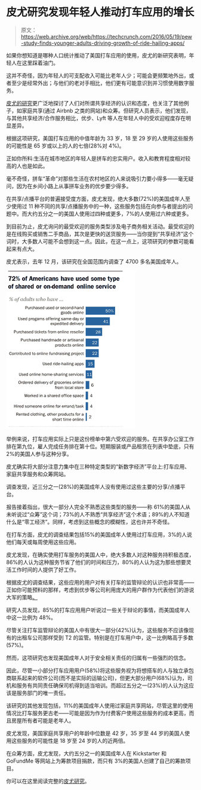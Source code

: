 # 皮尤研究发现年轻人推动打车应用的增长 

> 原文：<https://web.archive.org/web/https://techcrunch.com/2016/05/19/pew-study-finds-younger-adults-driving-growth-of-ride-hailing-apps/>

如果你想知道是哪种人口统计推动了美国打车应用的使用，皮尤的新研究表明，年轻人在这里踩着油门。

这并不奇怪，因为年轻人的可支配收入可能比老年人少；可能会更频繁地外出，或者至少是经常外出；与他们的老对手相比，他们更有可能意识到并习惯使用数字服务。

[皮尤的研究](https://web.archive.org/web/20221205124512/http://www.pewinternet.org/2016/05/19/the-new-digital-economy/?utm_source=AdaptiveMailer&utm_medium=email&utm_campaign=15-5-19%20Gig%20Email&org=982&lvl=100&ite=127&lea=4688&ctr=0&par=1&trk=)更广泛地探讨了人们对所谓共享经济的认识和态度，也关注了其他例子，如家庭共享(通过 Airbnb 之类的网站)和众筹。但研究人员表示，他们发现，与其他共享经济/合作服务相比，优步、Lyft 等人在年轻人中的受欢迎程度存在明显差异。

根据这项研究，美国打车应用的中值年龄为 33 岁，18 至 29 岁的人使用这些服务的可能性是 65 岁或以上的人的七倍(28%对 4%)。

正如你所料:生活在城市地区的年轻人是拼车的忠实用户。收入和教育程度相对较高的人也是如此。

毫不奇怪，拼车“革命”对那些生活在农村地区的人来说吸引力要小得多——毫无疑问，因为在乡间小路上从事拼车业务的优步要少得多。

在共享/点播平台的普遍接受度方面，皮尤发现，绝大多数(72%)的美国成年人至少使用过 11 种不同的共享/点播服务中的一种，这些服务包括在向参与者提出的问题中。而大约五分之一的美国人使用过四种或更多，7%的人使用过六种或更多。

到目前为止，皮尤询问的最受欢迎的服务类型涉及电子商务相关活动。最受欢迎的是在线购买或销售二手商品，其次是更快的送货服务——当你提到“共享经济”这个词时，大多数人可能不会想到这一点。因此，在这一点上，这项研究的参数可能看起来有点大。

皮尤表示，去年 12 月，该研究在全国范围内调查了 4700 多名美国成年人。

[![Pew](img/c6e71d1b3a8383712dc6eae77e20e874.png)](https://web.archive.org/web/20221205124512/https://beta.techcrunch.com/2016/05/19/pew-study-finds-younger-adults-driving-growth-of-ride-hailing-apps/screen-shot-2016-05-19-at-9-57-19-am/)

举例来说，打车应用实际上只是这份榜单中第六受欢迎的服务。在共享办公室工作排在第九位，雇人完成任务排在第十位。短期服装或产品租赁在列表中垫底，只有 2%的美国人参与这种分享。

皮尤确实将大部分注意力集中在三种特定类型的“新数字经济”平台上:打车应用、家庭共享服务和众筹网站。

调查发现，近三分之一(28%)的美国成年人没有使用过这些主要的分享/点播平台。

报告接着指出，很大一部分人完全不熟悉这些类型的服务——称 61%的美国人从未听说过“众筹”这个词；73%的人不熟悉“共享经济”这个术语；89%的人不知道什么是“零工经济”。同样，考虑到这些概念的模糊性，这也许并不奇怪。

在打车方面，皮尤的调查结果包括15%的美国成年人使用过打车应用，3%的人说他们每天或每周使用这些应用。

皮尤发现，在确实使用打车服务的美国人中，绝大多数人对这种服务持积极态度，86%的人认为这种服务节省了他们的时间和压力，80%的人认为这为那些想要灵活工作时间的人提供了好工作。

根据皮尤的调查结果，这些应用的用户对有关打车的监管辩论的认识也非常高——正如你可能预料的那样，考虑到优步等公司利用庞大的用户群作为代表他们的游说大军的策略[。](https://web.archive.org/web/20221205124512/https://beta.techcrunch.com/2015/09/30/uber-london-revs-its-lobbying-engines-against-bureaucratic-rule-changes/)

研究人员发现，85%的打车应用用户听说过一些关于辩论的事情，而美国成年人中这一比例为 48%。

尽管关注打车监管辩论的美国人中有很大一部分(42%)认为，这些服务不应该像现有的出租车公司那样受到 T2 的监管。特别是在打车用户中，这一比例略高于多数(57%)。

然而，这项研究也发现美国成年人对于安全相关责任的归属有一些强烈的信念。

因此，尽管一小部分打车应用用户(58%)将这些服务视为将想搭车的人与独立承包商联系起来的软件公司(而不是实际的运输公司)，但更大部分用户(68%)认为，司机和服务有共同责任确保司机得到适当培训。而超过五分之一(23%)的人认为这应该是服务部门的唯一责任。

该研究的其他发现包括，11%的美国成年人使用过家庭共享网站，尽管这里的使用情况比打车服务更古老——可能是因为作为付费客户使用这些服务的成本更高，而且房屋所有者可能是老年人。

皮尤发现，美国家庭共享用户的年龄中位数是 42 岁，35 岁至 44 岁的美国人使用这些服务的可能性是 18 岁至 24 岁的人的近两倍。

在众筹方面，皮尤发现，大约五分之一的美国成年人在 Kickstarter 和 GoFundMe 等网站上为筹款项目捐款，而只有 3%的美国人创建了自己的筹款项目。

你可以在这里阅读完整的[皮尤研究](https://web.archive.org/web/20221205124512/http://www.pewinternet.org/2016/05/19/the-new-digital-economy/?utm_source=AdaptiveMailer&utm_medium=email&utm_campaign=15-5-19%20Gig%20Email&org=982&lvl=100&ite=127&lea=4688&ctr=0&par=1&trk=)。